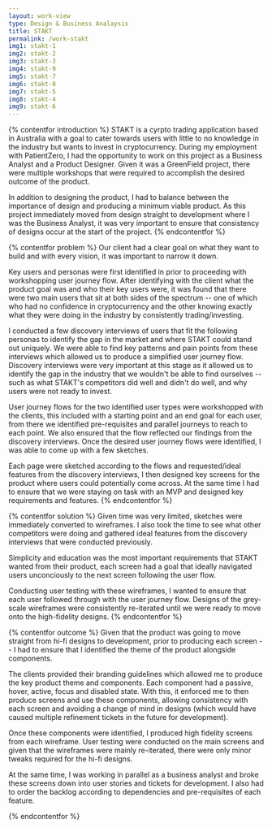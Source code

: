```yaml
---
layout: work-view
type: Design & Business Analaysis
title: STAKT
permalink: /work-stakt
img1: stakt-1
img2: stakt-2
img3: stakt-3
img4: stakt-9
img5: stakt-7
img6: stakt-8
img7: stakt-5
img8: stakt-4
img9: stakt-6
---
```


{% contentfor introduction %}
STAKT is a cyrpto trading application based in Australia with a goal to cater towards users with little to no knowledge in the industry but wants to invest in cryptocurrency. During my employment with PatientZero, I had the opportunity to work on this project as a Business Analyst and a Product Designer. Given it was a GreenField project, there were multiple workshops that were required to accomplish the desired outcome of the product.

In addition to designing the product, I had to balance between the importance of design and producing a minimum viable product. As this project immediately moved from design straight to development where I was the Business Analyst, it was very important to ensure that consistency of designs occur at the start of the project.
{% endcontentfor %}

{% contentfor problem %}
Our client had a clear goal on what they want to build and with every vision, it was important to narrow it down.

Key users and personas were first identified in prior to proceeding with workshopping user journey flow. After identifying with the client what the product goal was and who their key users were, it was found that there were two main users that sit at both sides of the spectrum -- one of which who had no confidence in cryptocurrency and the other knowing exactly what they were doing in the industry by consistently trading/investing.

I conducted a few discovery interviews of users that fit the following personas to identify the gap in the market and where STAKT could stand out uniquely. We were able to find key patterns and pain points from these interviews which allowed us to produce a simplified user journey flow. Discovery interviews were very important at this stage as it allowed us to identify the gap in the industry that we wouldn't be able to find ourselves -- such as what STAKT's competitors did well and didn't do well, and why users were not ready to invest.

User journey flows for the two identified user types were workshopped with the clients, this included with a starting point and an end goal for each user, from there we identified pre-requisites and parallel journeys to reach to each point. We also ensured that the flow reflected our findings from the discovery interviews. Once the desired user journey flows were identified, I was able to come up with a few sketches.

Each page were sketched according to the flows and requested/ideal features from the discovery interviews, I then designed key screens for the product where users could potentially come across. At the same time I had to ensure that we were staying on task with an MVP and designed key requirements and features.
{% endcontentfor %}

{% contentfor solution %}
Given time was very limited, sketches were immediately converted to wireframes. I also took the time to see what other competitors were doing and gathered ideal features from the discovery interviews that were conducted previously.

Simplicity and education was the most important requirements that STAKT wanted from their product, each screen had a goal that ideally navigated users unconciously to the next screen following the user flow.

Conducting user testing with these wireframes, I wanted to ensure that each user followed through with the user journey flow. Designs of the grey-scale wireframes were consistently re-iterated until we were ready to move onto the high-fidelity designs.
{% endcontentfor %}

{% contentfor outcome %}
Given that the product was going to move straight from hi-fi designs to development, prior to producing each screen -- I had to ensure that I identified the theme of the product alongside components.

The clients provided their branding guidelines which allowed me to produce the key product theme and components. Each component had a passive, hover, active, focus and disabled state. With this, it enforced me to then produce screens and use these components, allowing consistency with each screen and avoiding a change of mind in designs (which would have caused multiple refinement tickets in the future for development).

Once these components were identified, I produced high fidelity screens from each wireframe. User testing were conducted on the main screens and given that the wireframes were mainly re-iterated, there were only minor tweaks required for the hi-fi designs.

At the same time, I was working in parallel as a business analyst and broke these screens down into user stories and tickets for development. I also had to order the backlog according to dependencies and pre-requisites of each feature.

{% endcontentfor %}
